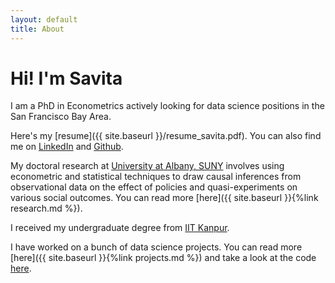 ```yaml
---
layout: default
title: About
---
```


# Hi! I'm Savita  
I am a PhD in Econometrics actively looking for data science positions in the San Francisco Bay Area.  

Here's my [resume]({{ site.baseurl }}/resume_savita.pdf). You can also find me on [LinkedIn](https://www.linkedin.com/in/savitaramaprasad/) and [Github](https://github.com/savita-ramaprasad/). 
<!-- You can email at [first-name].tungu@gmail.com. -->

My doctoral research at [University at Albany, SUNY](https://www.albany.edu/)
involves using econometric and statistical techniques to draw causal
inferences from observational data on the effect of policies and
quasi-experiments on various social outcomes. You can read more [here]({{ site.baseurl }}{%link research.md %}).

I received my undergraduate degree from [IIT Kanpur](http://www.iitk.ac.in/).

I have worked on a bunch of data science projects. You can read more [here]({{ site.baseurl }}{%link projects.md %}) and take a look at the code [here](https://github.com/savita-ramaprasad/data-science-challenges).